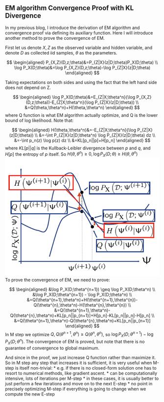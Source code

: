 ## EM algorithm Convergence Proof with KL Divergence

In my previous blog, I introduce the derivation of EM algorithm and convergence proof via defining its auxiliary function. Here I will introduce another method to prove the convergence of EM. 

First let us denote $X, Z$ as the observed variable and hidden variable, and denote $D$ as collected iid samples, $\theta$ as the parameters.

$$
\begin{aligned}
P_{X,Z}(D,z;\theta)&=P_{Z|X}(z|D;\theta)P_X(D;\theta)
\\
\log P_X(D;\theta)&=\log P_{X,Z}(D,z;\theta)-\log P_{Z|X}(z|D;\theta)
\end{aligned}
$$

Taking expectations on both sides and using the fact that the left hand side does not depend on Z.

$$
\begin{aligned}
\log P_X(D;\theta)&=E_{Z|X;\theta^n}(\log P_{X,Z}(D,z;\theta))-E_{Z|X;\theta^n}(\log P_{Z|X}(z|D;\theta))
\\
&=Q(\theta,\theta^n)+H(\theta,\theta^n)
\end{aligned}
$$
where Q function is what EM algorithm actually optimize, and Q is the lower bound of log likelihood. Note that:

$$
\begin{aligned}
H(\theta,\theta^n)&=-E_{Z|X;\theta^n}(\log P_{Z|X}(z|D;\theta))
\\
&=-\int P_{Z|X}(z|D;\theta^n) \log P_{Z|X}(z|D;\theta) dz
\\
&=-\int p_n(z) \log p(z) dz
\\
&=KL[p_n||p]+H[p_n]
\end{aligned}
$$
where $KL[p||q]$ is the Kullback-Leibler divergence between $p$ and $q$, and $H[p]$ the entropy of $p$ itself. So $H(\theta,\theta^n) \geq 0, \log P_X(D;\theta) \geq H(\theta,\theta^n)$
![img](https://raw.githubusercontent.com/sldai/Blog/master/EM_Derive_KL/EM_KL_lower_bound.png)
To prove the convergence of EM, we need to prove:

$$
\begin{aligned}
&\log P_X(D;\theta^{n+1}) \geq \log P_X(D;\theta^n)
\\
&\log P_X(D;\theta^{n+1}) - \log P_X(D;\theta^n)
\\
&=Q(\theta^{n+1},\theta^n)+H(\theta^{n+1},\theta^{n})-Q(\theta^{n},\theta^n)-H(\theta^{n},\theta^{n})
\\
&=Q(\theta^{n+1},\theta^n)-Q(\theta^{n},\theta^n)+KL[p_n||p_{n+1}]+H[p_n]-KL[p_n||p_n]-H[p_n]
\\
&=Q(\theta^{n+1},\theta^n)-Q(\theta^{n},\theta^n)+KL[p_n||p_{n+1}]
\end{aligned}
$$
In M step we optimize $Q, Q(\theta^{n+1},\theta^n)\geq Q(\theta^{n},\theta^n)$, so $\log P_X(D;\theta^{n+1}) - \log P_X(D;\theta^n)$. The convergence of EM is proved, but note that there is no guarantee of convergence to global maximum.

And since in the proof, we just increase Q function rather than maximize it. So in M step any step that increases it is sufficient, it is very useful when M-step is itself non-trivial: 
\* e.g. if there is no closed-form solution one has to resort to numerical methods, like gradient ascent. 
\* can be computationally intensive, lots of iterations per M-step
\* in these cases, it is usually better to just perform a few iterations and move on to the next E-step
\* no point in precisely optimizing M-step if everything is going to change when we compute the new E-step




